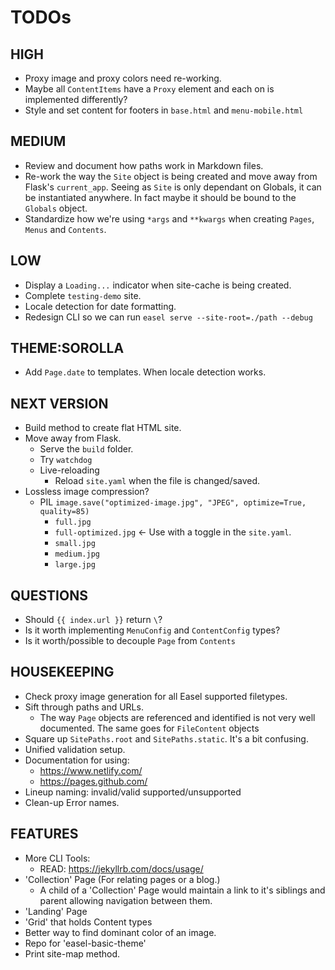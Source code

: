 # TODOs

## HIGH

- Proxy image and proxy colors need re-working.
- Maybe all `ContentItems` have a `Proxy` element and each on is implemented differently?
- Style and set content for footers in `base.html` and `menu-mobile.html`

## MEDIUM

- Review and document how paths work in Markdown files.
- Re-work the way the `Site` object is being created and move away from Flask's `current_app`. Seeing as `Site` is only dependant on Globals, it can be instantiated anywhere. In fact maybe it should be bound to the `Globals` object.
- Standardize how we're using `*args` and `**kwargs` when creating `Pages`, `Menus` and `Contents`.

## LOW

- Display a `Loading...` indicator when site-cache is being created.
- Complete `testing-demo` site.
- Locale detection for date formatting.
- Redesign CLI so we can run `easel serve --site-root=./path --debug`

## THEME:SOROLLA

- Add `Page.date` to templates. When locale detection works.

## NEXT VERSION

- Build method to create flat HTML site.
- Move away from Flask.
  - Serve the `build` folder.
  - Try `watchdog`
  - Live-reloading
    - Reload `site.yaml` when the file is changed/saved.
- Lossless image compression?
  - PIL `image.save("optimized-image.jpg", "JPEG", optimize=True, quality=85)`
    - `full.jpg`
    - `full-optimized.jpg` <- Use with a toggle in the `site.yaml`.
    - `small.jpg`
    - `medium.jpg`
    - `large.jpg`

## QUESTIONS

- Should `{{ index.url }}` return `\`?
- Is it worth implementing `MenuConfig` and `ContentConfig` types?
- Is it worth/possible to decouple `Page` from `Contents`

## HOUSEKEEPING

- Check proxy image generation for all Easel supported filetypes.
- Sift through paths and URLs.
  - The way `Page` objects are referenced and identified is not very well documented. The same goes for `FileContent` objects
- Square up `SitePaths.root` and `SitePaths.static`. It's a bit confusing.
- Unified validation setup.
- Documentation for using:
  - <https://www.netlify.com/>
  - <https://pages.github.com/>
- Lineup naming: invalid/valid supported/unsupported
- Clean-up Error names.

## FEATURES

- More CLI Tools:
  - READ: <https://jekyllrb.com/docs/usage/>
- 'Collection' Page (For relating pages or a blog.)
  - A child of a 'Collection' Page would maintain a link to it's siblings and parent allowing navigation between them.
- 'Landing' Page
- 'Grid' that holds Content types
- Better way to find dominant color of an image.
- Repo for 'easel-basic-theme'
- Print site-map method.

